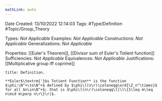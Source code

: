 ```yaml
---
mathLink: auto
---
```


<div class="topSpace"></div>

Date Created: 13/10/2022 12:14:03
Tags: #Type/Definition #Topic/Group_Theory

Types: _Not Applicable_
Examples: _Not Applicable_
Constructions: _Not Applicable_
Generalizations: _Not Applicable_

Properties: [[Euler's Theorem]], [[Divisor sum of Euler's Totient function]]
Sufficiencies: _Not Applicable_
Equivalences: _Not Applicable_
Justifications: [[Multiplicative group iff coprime]]

``` ad-Definition
title: Definition.

**Euler$\textrm{'}$s Totient Function** is the function $\phi:\N^+\to\N^+$ defined by $\phi\l(n\r)\coloneqq\ord{\Z_n^\times}$ for all $n\in\N^+$; that is $\phi\l(n\r)\coloneqq\l|\l\{1\leq m\leq n\mid m\perp n\r\}\r|$.

```
